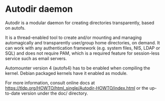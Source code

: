 # Autodir daemon

Autodir is a modular daemon for creating directories transparently, based on autofs.

It is a thread-enabled tool to create and/or mounting and managing automagically
and transparently user/group home directories, on demand. It can work with any
authentication framework (e.g. system files, NIS, LDAP or SQL) and does not
require PAM, which is a required feature for session-less service such as email
servers.

Automounter version 4 (autofs4) has to be enabled when compiling the kernel.
Debian packaged kernels have it enabled as module.

For more information, consult online docs at
https://tldp.org/HOWTO/html_single/Autodir-HOWTO/index.html
or the up-to-date version under the doc/ directory.
